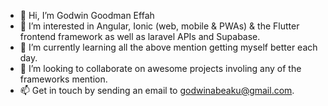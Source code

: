 - 👋 Hi, I’m Godwin Goodman Effah
- 👀 I’m interested in Angular, Ionic (web, mobile & PWAs) & the Flutter frontend framework as well as laravel APIs and Supabase.
- 🌱 I’m currently learning all the above mention getting myself better each day.
- 💞️ I’m looking to collaborate on awesome projects involing any of the frameworks mention.
- 📫 Get in touch by sending an email to godwinabeaku@gmail.com.

<!---
iamDwin/iamDwin is a ✨ special ✨ repository because its `README.md` (this file) appears on your GitHub profile.
You can click the Preview link to take a look at your changes.
--->
